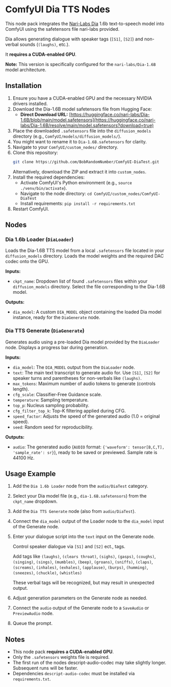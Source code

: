 # ComfyUI Dia TTS Nodes

This node pack integrates the [Nari-Labs Dia](https://github.com/nari-labs/dia) 1.6b text-to-speech model into ComfyUI using the safetensors file nari-labs provided.

Dia allows generating dialogue with speaker tags (`[S1]`, `[S2]`) and non-verbal sounds (`(laughs)`, etc.).

It **requires a CUDA-enabled GPU**.

**Note:** This version is specifically configured for the `nari-labs/Dia-1.6B` model architecture.

## Installation

1.  Ensure you have a CUDA-enabled GPU and the necessary NVIDIA drivers installed.
2.  Download the Dia-1.6B model safetensors file from Hugging Face:
    *   **Direct Download URL:** [https://huggingface.co/nari-labs/Dia-1.6B/blob/main/model.safetensors](https://huggingface.co/nari-labs/Dia-1.6B/resolve/main/model.safetensors?download=true)
3.  Place the downloaded `.safetensors` file into the `diffusion_models` directory (e.g., `ComfyUI/models/diffusion_models/`).
4.  You might want to rename it to `Dia-1.6B.safetensors` for clarity.
5.  Navigate to your `ComfyUI/custom_nodes/` directory.
6.  Clone this repository:
    ```bash
    git clone https://github.com/BobRandomNumber/ComfyUI-DiaTest.git
    ```
    Alternatively, download the ZIP and extract it into `custom_nodes`.
7.  Install the required dependencies:
    *   Activate ComfyUI's Python environment (e.g., `source ./venv/bin/activate`).
    *   Navigate to the node directory: `cd ComfyUI/custom_nodes/ComfyUI-DiaTest`
    *   Install requirements: `pip install -r requirements.txt`
8.  Restart ComfyUI.

## Nodes

### Dia 1.6b Loader (`DiaLoader`)

Loads the Dia-1.6B TTS model from a local `.safetensors` file located in your `diffusion_models` directory. Loads the model weights and the required DAC codec onto the GPU.

**Inputs:**

*   `ckpt_name`: Dropdown list of found `.safetensors` files within your `diffusion_models` directory. Select the file corresponding to the Dia-1.6B model.

**Outputs:**

*   `dia_model`: A custom `DIA_MODEL` object containing the loaded Dia model instance, ready for the `DiaGenerate` node.

### Dia TTS Generate (`DiaGenerate`)

Generates audio using a pre-loaded Dia model provided by the `DiaLoader` node. Displays a progress bar during generation.

**Inputs:**

*   `dia_model`: The `DIA_MODEL` output from the `DiaLoader` node.
*   `text`: The main text transcript to generate audio for. Use `[S1]`, `[S2]` for speaker turns and parentheses for non-verbals like `(laughs)`.
*   `max_tokens`: Maximum number of audio tokens to generate (controls length).
*   `cfg_scale`: Classifier-Free Guidance scale.
*   `temperature`: Sampling temperature.
*   `top_p`: Nucleus sampling probability.
*   `cfg_filter_top_k`: Top-K filtering applied during CFG.
*   `speed_factor`: Adjusts the speed of the generated audio (1.0 = original speed).
*   `seed`: Random seed for reproducibility.

**Outputs:**

*   `audio`: The generated audio (`AUDIO` format: `{'waveform': tensor[B,C,T], 'sample_rate': sr}`), ready to be saved or previewed. Sample rate is 44100 Hz.

## Usage Example

1.  Add the `Dia 1.6b Loader` node from the `audio/DiaTest` category.
2.  Select your Dia model file (e.g., `dia-1.6B.safetensors`) from the `ckpt_name` dropdown.
3.  Add the `Dia TTS Generate` node (also from `audio/DiaTest`).
4.  Connect the `dia_model` output of the Loader node to the `dia_model` input of the Generate node.
5.  Enter your dialogue script into the `text` input on the Generate node.
   
    Control speaker dialogue via `[S1]` and `[S2]` ect., tags.
    
    Add tags like `(laughs)`, `(clears throat)`, `(sighs)`, `(gasps)`, `(coughs)`, `(singing)`, `(sings)`, `(mumbles)`, `(beep)`, `(groans)`, `(sniffs)`, `(claps)`, `(screams)`, `(inhales)`, `(exhales)`, `(applause)`, `(burps)`, `(humming)`, `(sneezes)`, `(chuckle)`, `(whistles)`

    These verbal tags will be recognized, but may result in unexpected output.
   
7.  Adjust generation parameters on the Generate node as needed.
8.  Connect the `audio` output of the Generate node to a `SaveAudio` or `PreviewAudio` node.
9.  Queue the prompt.

## Notes

*   This node pack **requires a CUDA-enabled GPU**.
*   Only the `.safetensors` weights file is required.
*   The first run of the nodes descript-audio-codec may take slightly longer. Subsequent runs will be faster.
*   Dependencies `descript-audio-codec` must be installed via `requirements.txt`.
